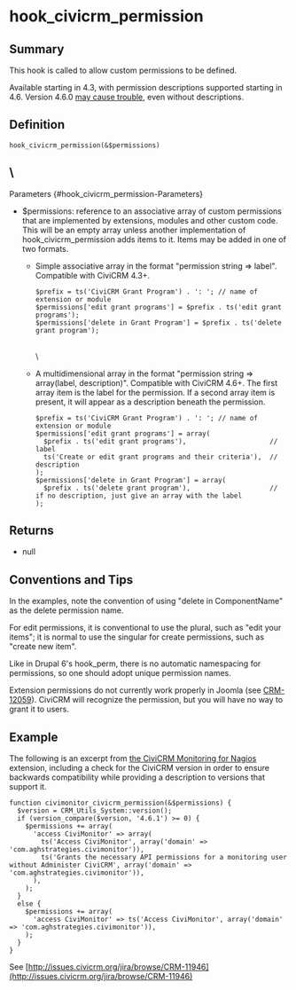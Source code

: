 # hook_civicrm_permission

## Summary

This hook is called to allow custom permissions to be defined.

Available starting in 4.3, with permission descriptions supported
starting in 4.6.  Version 4.6.0 [may cause
trouble](https://issues.civicrm.org/jira/browse/CRM-16230), even without
descriptions.

## Definition

    hook_civicrm_permission(&$permissions)

## \
 Parameters {#hook_civicrm_permission-Parameters}

-   $permissions: reference to an associative array of custom
    permissions that are implemented by extensions, modules and other
    custom code. This will be an empty array unless another
    implementation of hook_civicrm_permission adds items to it. Items
    may be added in one of two formats.

    -   Simple associative array in the format "permission string =>
        label".  Compatible with CiviCRM 4.3+.

            $prefix = ts('CiviCRM Grant Program') . ': '; // name of extension or module
            $permissions['edit grant programs'] = $prefix . ts('edit grant programs');
            $permissions['delete in Grant Program'] = $prefix . ts('delete grant program');

        \
         \

    -   A multidimensional array in the format "permission string =>
        array(label, description)".  Compatible with CiviCRM 4.6+.  The
        first array item is the label for the permission.  If a second
        array item is present, it will appear as a description beneath
        the permission.

            $prefix = ts('CiviCRM Grant Program') . ': '; // name of extension or module
            $permissions['edit grant programs'] = array(
              $prefix . ts('edit grant programs'),                     // label
              ts('Create or edit grant programs and their criteria'),  // description
            );
            $permissions['delete in Grant Program'] = array(
              $prefix . ts('delete grant program'),                    // if no description, just give an array with the label
            );

## Returns

-   null

## Conventions and Tips

In the examples, note the convention of using "delete in ComponentName"
as the delete permission name.

For edit permissions, it is conventional to use the plural, such as
"edit your items"; it is normal to use the singular for create
permissions, such as "create new item".

Like in Drupal 6's hook_perm, there is no automatic namespacing for
permissions, so one should adopt unique permission names.

Extension permissions do not currently work properly in Joomla (see
[CRM-12059](https://issues.civicrm.org/jira/browse/CRM-12059)).  CiviCRM
will recognize the permission, but you will have no way to grant it to
users.

## Example

The following is an excerpt from [the CiviCRM Monitoring for
Nagios](https://github.com/aghstrategies/com.aghstrategies.civimonitor/blob/bc1993fd07e2c730847e5fda6bf3958d41a51341/civimonitor.php#L132)
extension, including a check for the CiviCRM version in order to ensure
backwards compatibility while providing a description to versions that
support it.

    function civimonitor_civicrm_permission(&$permissions) {
      $version = CRM_Utils_System::version();
      if (version_compare($version, '4.6.1') >= 0) {
        $permissions += array(
          'access CiviMonitor' => array(
            ts('Access CiviMonitor', array('domain' => 'com.aghstrategies.civimonitor')),
            ts('Grants the necessary API permissions for a monitoring user without Administer CiviCRM', array('domain' => 'com.aghstrategies.civimonitor')),
          ),
        );
      }
      else {
        $permissions += array(
          'access CiviMonitor' => ts('Access CiviMonitor', array('domain' => 'com.aghstrategies.civimonitor')),
        );
      }
    }

See
[http://issues.civicrm.org/jira/browse/CRM-11946](http://issues.civicrm.org/jira/browse/CRM-11946)